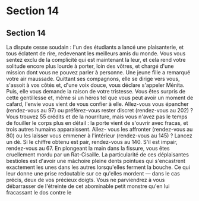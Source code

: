 # Section 14

## Section 14

La dispute cesse soudain : l'un des étudiants a lancé une
plaisanterie, et tous éclatent de rire, redevenant les meilleurs
amis du monde. Vous vous sentez exclu de la complicité qui est
maintenant la leur, et cela rend votre solitude encore plus lourde
à porter, loin des vôtres, et chargé d'une mission dont vous ne
pouvez parler à personne. Une jeune fille a remarqué votre air
maussade. Quittant ses compagnons, elle se dirige vers vous,
s'assoit à vos côtés et, d'une voix douce, vous déclare s'appeler
Ménita. Puis, elle vous demande la raison de votre tristesse. Vous
êtes surpris de cette gentillesse et, même si un héros tel que vous
peut avoir un moment de cafard, l'envie vous vient de vous
confier à elle. Allez-vous vous épancher (rendez-vous au 97) ou
préférez-vous rester discret (rendez-vous au 202) ?
Vous trouvez 55 crédits et de la nourriture, mais vous n'avez pas
le temps de fouiller le corps plus en détail : la porte vient de
s'ouvrir avec fracas, et trois autres humains apparaissent. Allez-
vous les affronter (rendez-vous au 80) ou les laisser vous
emmener à l'intérieur (rendez-vous au 145) ?
Lancez un dé. Si le chiffre obtenu est pair, rendez-vous au 140.
S'il est impair, rendez-vous au 67.
En plongeant la main dans la fissure, vous êtes cruellement
mordu par un Rat-Cisaille. La particularité de ces déplaisantes
bestioles est d'avoir une mâchoire pleine dents pointues qui
s'encastrent exactement les unes dans les autres lorsqu'elles
ferment la bouche. Ce qui leur donne une prise redoutable sur ce
qu'elles mordent — dans le cas précis, deux de vos précieux
doigts. Vous ne parviendrez à vous débarrasser de l'étreinte de
cet abominable petit monstre qu'en lui fracassant le dos contre le